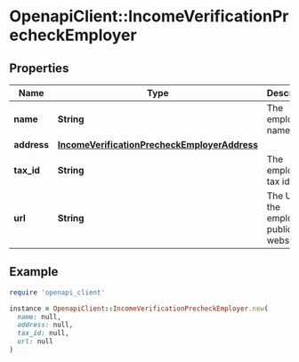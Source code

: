 # OpenapiClient::IncomeVerificationPrecheckEmployer

## Properties

| Name | Type | Description | Notes |
| ---- | ---- | ----------- | ----- |
| **name** | **String** | The employer&#39;s name | [optional] |
| **address** | [**IncomeVerificationPrecheckEmployerAddress**](IncomeVerificationPrecheckEmployerAddress.md) |  | [optional] |
| **tax_id** | **String** | The employer&#39;s tax id | [optional] |
| **url** | **String** | The URL for the employer&#39;s public website | [optional] |

## Example

```ruby
require 'openapi_client'

instance = OpenapiClient::IncomeVerificationPrecheckEmployer.new(
  name: null,
  address: null,
  tax_id: null,
  url: null
)
```

